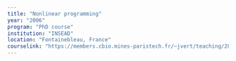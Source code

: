 ```yaml
---
title: "Nonlinear programming"
year: "2006"
program: "PhD course"
institution: "INSEAD"
location: "Fontainebleau, France"
courselink: "https://members.cbio.mines-paristech.fr/~jvert/teaching/2006insead/index.html"
---
```

